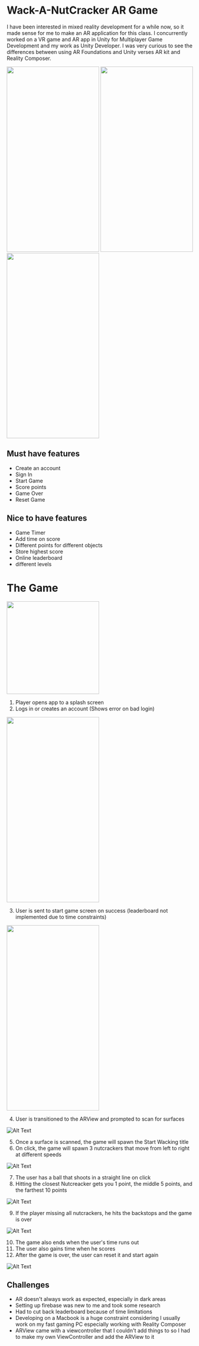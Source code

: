 # Wack-A-NutCracker AR Game
I have been interested in mixed reality development for a while now, so it made sense for me to make an AR application for this class.  I concurrently worked on a VR game and AR app in Unity for Multiplayer Game Development and my work as Unity Developer.  I was very curious to see the differences between using AR Foundations and Unity verses AR kit and Reality Composer. 

<img src="https://cdn.discordapp.com/attachments/701222956478496778/842587547812757524/image0.png" width="250" height="500"> <img src="https://cdn.discordapp.com/attachments/701222956478496778/842587548273606706/image1.png" width="250" height="500"> <img src="https://cdn.discordapp.com/attachments/701222956478496778/842587548512944168/image2.png" width="250" height="500">

## Must have features
* Create an account
* Sign In
* Start Game
* Score points
* Game Over
* Reset Game

## Nice to have features
* Game Timer
* Add time on score
* Different points for different objects
* Store highest score
* Online leaderboard
* different levels

# The Game
<img src="https://cdn.discordapp.com/attachments/701222956478496778/842587548814409778/image3.png" width="250" height="250">

1. Player opens app to a splash screen
2. Logs in or creates an account (Shows error on bad login)

<img src="https://cdn.discordapp.com/attachments/701222956478496778/842587549008527360/image4.png" width="250" height="500">

3. User is sent to start game screen on success (leaderboard not implemented due to time constraints)

<img src="https://cdn.discordapp.com/attachments/701222956478496778/842587549242884126/image5.png" width="250" height="500">

4. User is transitioned to the ARView and prompted to scan for surfaces

![Alt Text](https://media.giphy.com/media/7oCZLNkAWGj8Qux6ii/giphy.gif)

5. Once a surface is scanned, the game will spawn the Start Wacking title
6. On click, the game will spawn 3 nutcrackers that move from left to right at different speeds 

![Alt Text](https://media.giphy.com/media/GBcEomcaDLTEVwrQNL/giphy.gif)

7. The user has a ball that shoots in a straight line on click
8. Hitting the closest Nutcreacker gets you 1 point, the middle 5 points, and the farthest 10 points

![Alt Text](https://media.giphy.com/media/YZ9e90wXPUc7Ad1svN/giphy.gif)

9. If the player missing all nutcrackers, he hits the backstops and the game is over

![Alt Text](https://media.giphy.com/media/eg8vidSuXdAPL4QF8X/giphy.gif)

10. The game also ends when the user's time runs out
11. The user also gains time when he scores
12. After the game is over, the user can reset it and start again

![Alt Text](4.gif)

## Challenges
* AR doesn't always work as expected, especially in dark areas
* Setting up firebase was new to me and took some research
* Had to cut back leaderboard because of time limitations
* Developing on a Macbook is a huge constraint considering I usually work on my fast gaming PC especially working with Reality Composer 
* ARView came with a viewcontroller that I couldn't add things to so I had to make my own ViewController and add the ARView to it
